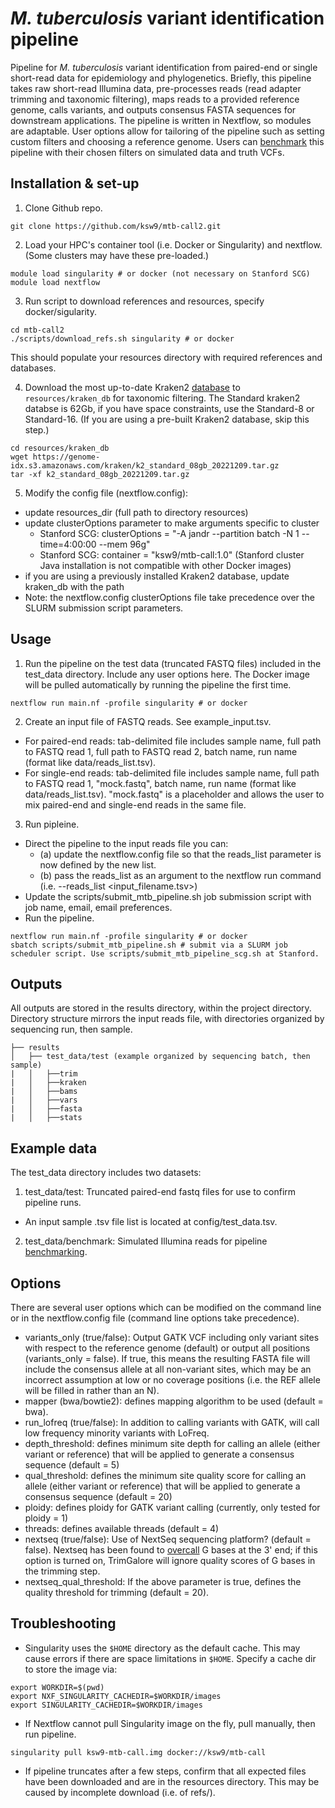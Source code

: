 # *M. tuberculosis* variant identification pipeline

Pipeline for *M. tuberculosis* variant identification from paired-end or single short-read data for epidemiology and phylogenetics. Briefly, this pipeline takes raw short-read Illumina data, pre-processes reads (read adapter trimming and taxonomic filtering), maps reads to a provided reference genome, calls variants, and outputs consensus FASTA sequences for downstream applications. The pipeline is written in Nextflow, so modules are adaptable. User options allow for tailoring of the pipeline such as setting custom filters and choosing a reference genome. Users can [benchmark](benchmark.md) this pipeline with their chosen filters on simulated data and truth VCFs. 

## Installation & set-up

1. Clone Github repo.
```
git clone https://github.com/ksw9/mtb-call2.git
```

2. Load your HPC's container tool (i.e. Docker or Singularity) and nextflow. (Some clusters may have these pre-loaded.)
```
module load singularity # or docker (not necessary on Stanford SCG)
module load nextflow 
```

3. Run script to download references and resources, specify docker/sigularity.
```
cd mtb-call2
./scripts/download_refs.sh singularity # or docker
```
This should populate your resources directory with required references and databases.

4. Download the most up-to-date Kraken2 [database](https://benlangmead.github.io/aws-indexes/k2) to `resources/kraken_db` for taxonomic filtering. The Standard kraken2 databse is 62Gb, if you have space constraints, use the Standard-8 or Standard-16. (If you are using a pre-built Kraken2 database, skip this step.)
```
cd resources/kraken_db
wget https://genome-idx.s3.amazonaws.com/kraken/k2_standard_08gb_20221209.tar.gz
tar -xf k2_standard_08gb_20221209.tar.gz
```

5. Modify the config file (nextflow.config):
  - update resources_dir (full path to directory resources)
  - update clusterOptions parameter to make arguments specific to cluster
    - Stanford SCG: clusterOptions = "-A jandr --partition batch -N 1 --time=4:00:00 --mem 96g"
    - Stanford SCG:     container                   = "ksw9/mtb-call:1.0" (Stanford cluster Java installation is not compatible with other Docker images)
  - if you are using a previously installed Kraken2 database, update kraken_db with the path
  - Note: the nextflow.config clusterOptions file take precedence over the SLURM submission script parameters.

## Usage
1. Run the pipeline on the test data (truncated FASTQ files) included in the test_data directory. Include any user options here. The Docker image will be pulled automatically by running the pipeline the first time.
```
nextflow run main.nf -profile singularity # or docker
```

2. Create an input file of FASTQ reads. See example_input.tsv.
  - For paired-end reads: tab-delimited file includes sample name, full path to FASTQ read 1, full path to FASTQ read 2, batch name, run name (format like data/reads_list.tsv).
  - For single-end reads: tab-delimited file includes  sample name, full path to FASTQ read 1, "mock.fastq", batch name, run name (format like data/reads_list.tsv). "mock.fastq" is a placeholder and allows the user to mix paired-end and single-end reads in the same file.

3. Run pipleine.
  - Direct the pipeline to the input reads file you can:
    - (a) update the nextflow.config file  so that the reads_list parameter is now defined by the new           list.
    - (b) pass the reads_list as an argument to the nextflow run command (i.e. --reads_list <input_filename.tsv>)
  - Update the scripts/submit_mtb_pipeline.sh job submission script with job name, email, email preferences. 
  - Run the pipeline.
```
nextflow run main.nf -profile singularity # or docker
sbatch scripts/submit_mtb_pipeline.sh # submit via a SLURM job scheduler script. Use scripts/submit_mtb_pipeline_scg.sh at Stanford.
```

## Outputs

All outputs are stored in the results directory, within the project directory. Directory structure mirrors the input reads file, with directories organized by sequencing run, then sample.
```
├── results
│   ├── test_data/test (example organized by sequencing batch, then sample) 
|   │   ├──trim
|   │   ├──kraken
|   │   ├──bams
|   │   ├──vars
|   │   ├──fasta
|   │   ├──stats
```
## Example data

The test_data directory includes two datasets: 
1. test_data/test: Truncated paired-end fastq files for use to confirm pipeline runs.
- An input sample .tsv file list is located at config/test_data.tsv.
2. test_data/benchmark: Simulated Illumina reads for pipeline [benchmarking](benchmark.md).

## Options

There are several user options which can be modified on the command line or in the nextflow.config file (command line options take precedence).
- variants_only (true/false): Output GATK VCF including only variant sites with respect to the reference genome (default) or output all positions (variants_only = false). If true, this means the resulting FASTA file will include the consensus allele at all non-variant sites, which may be an incorrect assumption at low or no coverage positions (i.e. the REF allele will be filled in rather than an N). 
- mapper (bwa/bowtie2): defines mapping algorithm to be used (default = bwa).
- run_lofreq (true/false): In addition to calling variants with GATK, will call low frequency minority variants with LoFreq.
- depth_threshold: defines minimum site depth for calling an allele (either variant or reference) that will be applied to generate a consensus sequence (default = 5)
- qual_threshold: defines the minimum site quality score for calling an allele (either variant or reference) that will be applied to generate a consensus sequence (default = 20)
- ploidy: defines ploidy for GATK variant calling (currently, only tested for ploidy = 1)
- threads: defines available threads (default = 4)
- nextseq (true/false): Use of NextSeq sequencing platform? (default = false). Nextseq has been found to [overcall](https://github.com/FelixKrueger/TrimGalore/blob/master/Docs/Trim_Galore_User_Guide.md) G bases at the 3' end; if this option is turned on, TrimGalore will ignore quality scores of G bases in the trimming step. 
- nextseq_qual_threshold: If the above parameter is true, defines the quality threshold for trimming (default = 20).

## Troubleshooting

- Singularity uses the `$HOME` directory as the default cache. This may cause errors if there are space limitations in `$HOME`. Specify a cache dir to store the image via: 
``` 
export WORKDIR=$(pwd)
export NXF_SINGULARITY_CACHEDIR=$WORKDIR/images
export SINGULARITY_CACHEDIR=$WORKDIR/images

```
- If Nextflow cannot pull Singularity image on the fly, pull manually, then run pipeline. 

```singularity pull ksw9-mtb-call.img docker://ksw9/mtb-call ```
- If pipeline truncates after a few steps, confirm that all expected files have been downloaded and are in the resources directory. This may be caused by incomplete download (i.e. of refs/).

